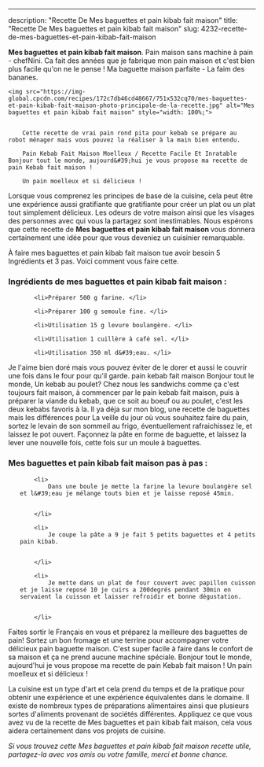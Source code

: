 ---
description: "Recette De Mes baguettes et pain kibab fait maison"
title: "Recette De Mes baguettes et pain kibab fait maison"
slug: 4232-recette-de-mes-baguettes-et-pain-kibab-fait-maison

<p>
	<strong>Mes baguettes et pain kibab fait maison</strong>. 
	Pain maison sans machine à pain - chefNini. Ca fait des années que je fabrique mon pain maison et c&#39;est bien plus facile qu&#39;on ne le pense ! Ma baguette maison parfaite - La faim des bananes.
</p>
<p>
	
	<img src="https://img-global.cpcdn.com/recipes/172c7db46cd48667/751x532cq70/mes-baguettes-et-pain-kibab-fait-maison-photo-principale-de-la-recette.jpg" alt="Mes baguettes et pain kibab fait maison" style="width: 100%;">
	
	
		Cette recette de vrai pain rond pita pour kebab se prépare au robot ménager mais vous pouvez la réaliser à la main bien entendu.
	
		Pain Kebab Fait Maison Moelleux / Recette Facile Et Inratable Bonjour tout le monde, aujourd&#39;hui je vous propose ma recette de pain Kebab fait maison !
	
		Un pain moelleux et si délicieux !
	
</p>

Lorsque vous comprenez les principes de base de la cuisine, cela peut être une expérience aussi gratifiante que gratifiante pour créer un plat ou un plat tout simplement délicieux. Les odeurs de votre maison ainsi que les visages des personnes avec qui vous la partagez sont inestimables. Nous espérons que cette recette de <strong> Mes baguettes et pain kibab fait maison </strong> vous donnera certainement une idée pour que vous deveniez un cuisinier remarquable.

<!--inarticleads1-->

À faire mes baguettes et pain kibab fait maison tue avoir besoin 5 Ingrédients et 3 pas. Voici comment vous faire cette.

<h3>Ingrédients de mes baguettes et pain kibab fait maison :</h3>

<ol>
	
		<li>Préparer 500 g farine. </li>
	
		<li>Préparer 100 g semoule fine. </li>
	
		<li>Utilisation 15 g levure boulangère. </li>
	
		<li>Utilisation 1 cuillère à café sel. </li>
	
		<li>Utilisation 350 ml d&#39;eau. </li>
	
</ol>

Je l&#39;aime bien doré mais vous pouvez éviter de le dorer et aussi le couvrir une fois dans le four pour qu&#39;il garde. pain kebab fait maison Bonjour tout le monde, Un kebab au poulet? Chez nous les sandwichs comme ça c&#39;est toujours fait maison, à commencer par le pain kebab fait maison, puis à préparer la viande du kebab, que ce soit au boeuf ou au poulet, c&#39;est les deux kebabs favoris à la. Il ya déja sur mon blog, une recette de baguettes mais les différences pour La veille du jour où vous souhaitez faire du pain, sortez le levain de son sommeil au frigo, éventuellement rafraichissez le, et laissez le pot ouvert. Façonnez la pâte en forme de baguette, et laissez la lever une nouvelle fois, cette fois sur un moule à baguettes. 

<!--inarticleads2-->

<h3>Mes baguettes et pain kibab fait maison pas à pas :</h3>

<ol>
	
		<li>
			Dans une boule je mette la farine la levure boulangère sel et l&#39;eau je mélange touts bien et je laisse reposé 45min.
			
			
		</li>
	
		<li>
			Je coupe la pâte a 9 je fait 5 petits baguettes et 4 petits pain kibab.
			
			
		</li>
	
		<li>
			Je mette dans un plat de four couvert avec papillon cuisson et je laisse reposé 10 je cuirs a 200degrés pendant 30min en servaient la cuisson et laisser refroidir et bonne dégustation.
			
			
		</li>
	
</ol>

Faites sortir le Français en vous et préparez la meilleure des baguettes de pain! Sortez un bon fromage et une terrine pour accompagner votre délicieux pain baguette maison. C&#39;est super facile à faire dans le confort de sa maison et ça ne prend aucune machine spéciale. Bonjour tout le monde, aujourd&#39;hui je vous propose ma recette de pain Kebab fait maison ! Un pain moelleux et si délicieux ! 

<!--inarticleads1-->

<p>
La cuisine est un type d'art et cela prend du temps et de la pratique pour obtenir une expérience et une expérience équivalentes dans le domaine. Il existe de nombreux types de préparations alimentaires ainsi que plusieurs sortes d'aliments provenant de sociétés différentes. Appliquez ce que vous avez vu de la recette de Mes baguettes et pain kibab fait maison, cela vous aidera certainement dans vos projets de cuisine.
</p>

<p>
<i>Si vous trouvez cette Mes baguettes et pain kibab fait maison recette utile, partagez-la avec vos amis ou votre famille, merci et bonne chance.</i>
</p>
